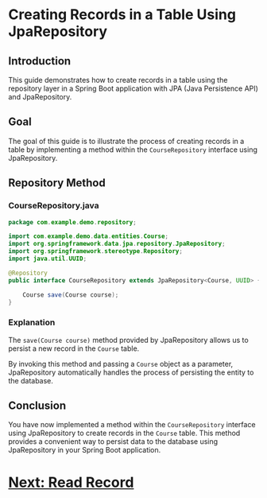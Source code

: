 # Creating Records in a Table Using JpaRepository

## Introduction

This guide demonstrates how to create records in a table using the repository layer in a Spring Boot application with JPA (Java Persistence API) and JpaRepository.

## Goal

The goal of this guide is to illustrate the process of creating records in a table by implementing a method within the `CourseRepository` interface using JpaRepository.

## Repository Method

### CourseRepository.java

```java
package com.example.demo.repository;

import com.example.demo.data.entities.Course;
import org.springframework.data.jpa.repository.JpaRepository;
import org.springframework.stereotype.Repository;
import java.util.UUID;

@Repository
public interface CourseRepository extends JpaRepository<Course, UUID> {

    Course save(Course course);
}
```

### Explanation

The `save(Course course)` method provided by JpaRepository allows us to persist a new record in the `Course` table.

By invoking this method and passing a `Course` object as a parameter, JpaRepository automatically handles the process of persisting the entity to the database.

## Conclusion

You have now implemented a method within the `CourseRepository` interface using JpaRepository to create records in the `Course` table. This method provides a convenient way to persist data to the database using JpaRepository in your Spring Boot application.

# [Next: Read Record](read.md)